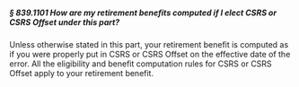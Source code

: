 ##### § 839.1101 How are my retirement benefits computed if I elect CSRS or CSRS Offset under this part? #####

Unless otherwise stated in this part, your retirement benefit is computed as if you were properly put in CSRS or CSRS Offset on the effective date of the error. All the eligibility and benefit computation rules for CSRS or CSRS Offset apply to your retirement benefit.
